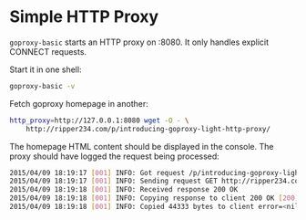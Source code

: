 # Simple HTTP Proxy

`goproxy-basic` starts an HTTP proxy on :8080. It only handles explicit CONNECT
requests.

Start it in one shell:

```sh
goproxy-basic -v
```

Fetch goproxy homepage in another:

```sh
http_proxy=http://127.0.0.1:8080 wget -O - \
	http://ripper234.com/p/introducing-goproxy-light-http-proxy/
```

The homepage HTML content should be displayed in the console. The proxy should
have logged the request being processed:

```sh
2015/04/09 18:19:17 [001] INFO: Got request /p/introducing-goproxy-light-http-proxy/ ripper234.com GET http://ripper234.com/p/introducing-goproxy-light-http-proxy/
2015/04/09 18:19:17 [001] INFO: Sending request GET http://ripper234.com/p/introducing-goproxy-light-http-proxy/
2015/04/09 18:19:18 [001] INFO: Received response 200 OK
2015/04/09 18:19:18 [001] INFO: Copying response to client 200 OK [200]
2015/04/09 18:19:18 [001] INFO: Copied 44333 bytes to client error=<nil>
```

